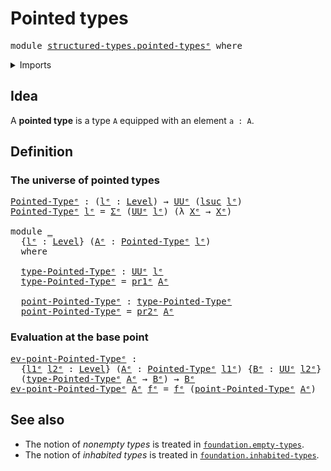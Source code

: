 # Pointed types

<pre class="Agda"><a id="26" class="Keyword">module</a> <a id="33" href="structured-types.pointed-types%25E1%25B5%2589.html" class="Module">structured-types.pointed-typesᵉ</a> <a id="65" class="Keyword">where</a>
</pre>
<details><summary>Imports</summary>

<pre class="Agda"><a id="121" class="Keyword">open</a> <a id="126" class="Keyword">import</a> <a id="133" href="foundation.dependent-pair-types%25E1%25B5%2589.html" class="Module">foundation.dependent-pair-typesᵉ</a>
<a id="166" class="Keyword">open</a> <a id="171" class="Keyword">import</a> <a id="178" href="foundation.universe-levels%25E1%25B5%2589.html" class="Module">foundation.universe-levelsᵉ</a>
</pre>
</details>

## Idea

A **pointed type** is a type `A` equipped with an element `a : A`.

## Definition

### The universe of pointed types

<pre class="Agda"><a id="Pointed-Typeᵉ"></a><a id="358" href="structured-types.pointed-types%25E1%25B5%2589.html#358" class="Function">Pointed-Typeᵉ</a> <a id="372" class="Symbol">:</a> <a id="374" class="Symbol">(</a><a id="375" href="structured-types.pointed-types%25E1%25B5%2589.html#375" class="Bound">lᵉ</a> <a id="378" class="Symbol">:</a> <a id="380" href="Agda.Primitive.html#742" class="Postulate">Level</a><a id="385" class="Symbol">)</a> <a id="387" class="Symbol">→</a> <a id="389" href="Agda.Primitive.html#429" class="Primitive">UUᵉ</a> <a id="393" class="Symbol">(</a><a id="394" href="Agda.Primitive.html#931" class="Primitive">lsuc</a> <a id="399" href="structured-types.pointed-types%25E1%25B5%2589.html#375" class="Bound">lᵉ</a><a id="401" class="Symbol">)</a>
<a id="403" href="structured-types.pointed-types%25E1%25B5%2589.html#358" class="Function">Pointed-Typeᵉ</a> <a id="417" href="structured-types.pointed-types%25E1%25B5%2589.html#417" class="Bound">lᵉ</a> <a id="420" class="Symbol">=</a> <a id="422" href="foundation.dependent-pair-types%25E1%25B5%2589.html#585" class="Record">Σᵉ</a> <a id="425" class="Symbol">(</a><a id="426" href="Agda.Primitive.html#429" class="Primitive">UUᵉ</a> <a id="430" href="structured-types.pointed-types%25E1%25B5%2589.html#417" class="Bound">lᵉ</a><a id="432" class="Symbol">)</a> <a id="434" class="Symbol">(λ</a> <a id="437" href="structured-types.pointed-types%25E1%25B5%2589.html#437" class="Bound">Xᵉ</a> <a id="440" class="Symbol">→</a> <a id="442" href="structured-types.pointed-types%25E1%25B5%2589.html#437" class="Bound">Xᵉ</a><a id="444" class="Symbol">)</a>

<a id="447" class="Keyword">module</a> <a id="454" href="structured-types.pointed-types%25E1%25B5%2589.html#454" class="Module">_</a>
  <a id="458" class="Symbol">{</a><a id="459" href="structured-types.pointed-types%25E1%25B5%2589.html#459" class="Bound">lᵉ</a> <a id="462" class="Symbol">:</a> <a id="464" href="Agda.Primitive.html#742" class="Postulate">Level</a><a id="469" class="Symbol">}</a> <a id="471" class="Symbol">(</a><a id="472" href="structured-types.pointed-types%25E1%25B5%2589.html#472" class="Bound">Aᵉ</a> <a id="475" class="Symbol">:</a> <a id="477" href="structured-types.pointed-types%25E1%25B5%2589.html#358" class="Function">Pointed-Typeᵉ</a> <a id="491" href="structured-types.pointed-types%25E1%25B5%2589.html#459" class="Bound">lᵉ</a><a id="493" class="Symbol">)</a>
  <a id="497" class="Keyword">where</a>

  <a id="506" href="structured-types.pointed-types%25E1%25B5%2589.html#506" class="Function">type-Pointed-Typeᵉ</a> <a id="525" class="Symbol">:</a> <a id="527" href="Agda.Primitive.html#429" class="Primitive">UUᵉ</a> <a id="531" href="structured-types.pointed-types%25E1%25B5%2589.html#459" class="Bound">lᵉ</a>
  <a id="536" href="structured-types.pointed-types%25E1%25B5%2589.html#506" class="Function">type-Pointed-Typeᵉ</a> <a id="555" class="Symbol">=</a> <a id="557" href="foundation.dependent-pair-types%25E1%25B5%2589.html#697" class="Field">pr1ᵉ</a> <a id="562" href="structured-types.pointed-types%25E1%25B5%2589.html#472" class="Bound">Aᵉ</a>

  <a id="568" href="structured-types.pointed-types%25E1%25B5%2589.html#568" class="Function">point-Pointed-Typeᵉ</a> <a id="588" class="Symbol">:</a> <a id="590" href="structured-types.pointed-types%25E1%25B5%2589.html#506" class="Function">type-Pointed-Typeᵉ</a>
  <a id="611" href="structured-types.pointed-types%25E1%25B5%2589.html#568" class="Function">point-Pointed-Typeᵉ</a> <a id="631" class="Symbol">=</a> <a id="633" href="foundation.dependent-pair-types%25E1%25B5%2589.html#711" class="Field">pr2ᵉ</a> <a id="638" href="structured-types.pointed-types%25E1%25B5%2589.html#472" class="Bound">Aᵉ</a>
</pre>
### Evaluation at the base point

<pre class="Agda"><a id="ev-point-Pointed-Typeᵉ"></a><a id="688" href="structured-types.pointed-types%25E1%25B5%2589.html#688" class="Function">ev-point-Pointed-Typeᵉ</a> <a id="711" class="Symbol">:</a>
  <a id="715" class="Symbol">{</a><a id="716" href="structured-types.pointed-types%25E1%25B5%2589.html#716" class="Bound">l1ᵉ</a> <a id="720" href="structured-types.pointed-types%25E1%25B5%2589.html#720" class="Bound">l2ᵉ</a> <a id="724" class="Symbol">:</a> <a id="726" href="Agda.Primitive.html#742" class="Postulate">Level</a><a id="731" class="Symbol">}</a> <a id="733" class="Symbol">(</a><a id="734" href="structured-types.pointed-types%25E1%25B5%2589.html#734" class="Bound">Aᵉ</a> <a id="737" class="Symbol">:</a> <a id="739" href="structured-types.pointed-types%25E1%25B5%2589.html#358" class="Function">Pointed-Typeᵉ</a> <a id="753" href="structured-types.pointed-types%25E1%25B5%2589.html#716" class="Bound">l1ᵉ</a><a id="756" class="Symbol">)</a> <a id="758" class="Symbol">{</a><a id="759" href="structured-types.pointed-types%25E1%25B5%2589.html#759" class="Bound">Bᵉ</a> <a id="762" class="Symbol">:</a> <a id="764" href="Agda.Primitive.html#429" class="Primitive">UUᵉ</a> <a id="768" href="structured-types.pointed-types%25E1%25B5%2589.html#720" class="Bound">l2ᵉ</a><a id="771" class="Symbol">}</a> <a id="773" class="Symbol">→</a>
  <a id="777" class="Symbol">(</a><a id="778" href="structured-types.pointed-types%25E1%25B5%2589.html#506" class="Function">type-Pointed-Typeᵉ</a> <a id="797" href="structured-types.pointed-types%25E1%25B5%2589.html#734" class="Bound">Aᵉ</a> <a id="800" class="Symbol">→</a> <a id="802" href="structured-types.pointed-types%25E1%25B5%2589.html#759" class="Bound">Bᵉ</a><a id="804" class="Symbol">)</a> <a id="806" class="Symbol">→</a> <a id="808" href="structured-types.pointed-types%25E1%25B5%2589.html#759" class="Bound">Bᵉ</a>
<a id="811" href="structured-types.pointed-types%25E1%25B5%2589.html#688" class="Function">ev-point-Pointed-Typeᵉ</a> <a id="834" href="structured-types.pointed-types%25E1%25B5%2589.html#834" class="Bound">Aᵉ</a> <a id="837" href="structured-types.pointed-types%25E1%25B5%2589.html#837" class="Bound">fᵉ</a> <a id="840" class="Symbol">=</a> <a id="842" href="structured-types.pointed-types%25E1%25B5%2589.html#837" class="Bound">fᵉ</a> <a id="845" class="Symbol">(</a><a id="846" href="structured-types.pointed-types%25E1%25B5%2589.html#568" class="Function">point-Pointed-Typeᵉ</a> <a id="866" href="structured-types.pointed-types%25E1%25B5%2589.html#834" class="Bound">Aᵉ</a><a id="868" class="Symbol">)</a>
</pre>
## See also

- The notion of _nonempty types_ is treated in
  [`foundation.empty-types`](foundation.empty-types.md).
- The notion of _inhabited types_ is treated in
  [`foundation.inhabited-types`](foundation.inhabited-types.md).